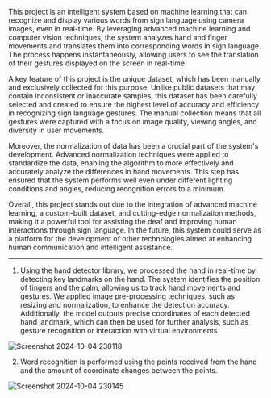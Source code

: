 This project is an intelligent system based on machine learning that can recognize and display various words from sign language using camera images, even in real-time. By leveraging advanced machine learning and computer vision techniques, the system analyzes hand and finger movements and translates them into corresponding words in sign language. The process happens instantaneously, allowing users to see the translation of their gestures displayed on the screen in real-time.

A key feature of this project is the unique dataset, which has been manually and exclusively collected for this purpose. Unlike public datasets that may contain inconsistent or inaccurate samples, this dataset has been carefully selected and created to ensure the highest level of accuracy and efficiency in recognizing sign language gestures. The manual collection means that all gestures were captured with a focus on image quality, viewing angles, and diversity in user movements.

Moreover, the normalization of data has been a crucial part of the system's development. Advanced normalization techniques were applied to standardize the data, enabling the algorithm to more effectively and accurately analyze the differences in hand movements. This step has ensured that the system performs well even under different lighting conditions and angles, reducing recognition errors to a minimum.

Overall, this project stands out due to the integration of advanced machine learning, a custom-built dataset, and cutting-edge normalization methods, making it a powerful tool for assisting the deaf and improving human interactions through sign language. In the future, this system could serve as a platform for the development of other technologies aimed at enhancing human communication and intelligent assistance.

--------------------------------------------------------------------------------------------------------------------------

1.  Using the hand detector library, we processed the hand in real-time by detecting key landmarks on the hand. The system identifies the position of fingers and the palm, allowing us to track hand movements and gestures. We applied image pre-processing techniques, such as resizing and normalization, to enhance the detection accuracy. Additionally, the model outputs precise coordinates of each detected hand landmark, which can then be used for further analysis, such as gesture recognition or interaction with virtual environments.

![Screenshot 2024-10-04 230118](https://github.com/user-attachments/assets/d70401c8-50a8-42d5-a313-b0c9bda1bbd2)

2.  Word recognition is performed using the points received from the hand and the amount of coordinate changes between the points.

![Screenshot 2024-10-04 230145](https://github.com/user-attachments/assets/4565e099-7131-4ac9-be4e-402e2dac6fad)

